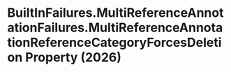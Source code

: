 # BuiltInFailures.MultiReferenceAnnotationFailures.MultiReferenceAnnotationReferenceCategoryForcesDeletion Property (2026)

﻿